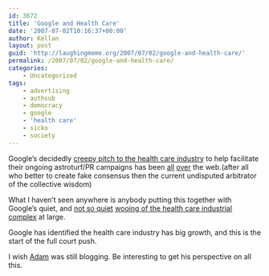 ```yaml
---
id: 3672
title: 'Google and Health Care'
date: '2007-07-02T10:16:37+00:00'
author: Kellan
layout: post
guid: 'http://laughingmeme.org/2007/07/02/google-and-health-care/'
permalink: /2007/07/02/google-and-health-care/
categories:
    - Uncategorized
tags:
    - advertising
    - authsub
    - democracy
    - google
    - 'health care'
    - sicko
    - society
---
```


Google’s decidedly [creepy pitch to the health care industry](http://google-health-ads.blogspot.com/2007/06/does-negative-press-make-you-sicko.html) to help facilitate their ongoing astroturf/PR campaigns has been [all](http://blog.outer-court.com/archive/2007-06-30-n86.html) [over](http://www.boingboing.net/2007/06/30/google*to*hmos*pay*u.html) the web.(after all who better to create fake consensus then the current undisputed arbitrator of the collective wisdom)

What I haven’t seen anywhere is anybody putting this together with Google’s quiet, and [not so quiet](http://googleblog.blogspot.com/2006/11/health-care-information-matters.html) [wooing of the health care industrial complex](http://services.google.com/blog*resources/Bosworth*AMIA\_May07.pdf) at large.

Google has identified the health care industry has big growth, and this is the start of the full court push.

I wish [Adam](http://www.adambosworth.net/) was still blogging. Be interesting to get his perspective on all this.